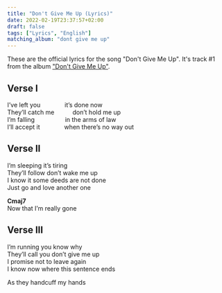 ```yaml
---
title: "Don't Give Me Up (Lyrics)"
date: 2022-02-19T23:37:57+02:00
draft: false
tags: ["Lyrics", "English"]
matching_album: "dont give me up"
---
```


These are the official lyrics for the song "Don't Give Me Up". It's track #1 from the album ["Don't Give Me Up"](/albums/dont-give-me-up). 
 
## Verse I
I’ve left you&emsp;&emsp;&emsp;&emsp;it’s done now  
They’ll catch me&emsp;&emsp;&emsp;don’t hold me up   
I’m falling&emsp;&emsp;&emsp;&emsp;&emsp;in the arms of law  
I’ll accept it&emsp;&emsp;&emsp;&emsp;when there’s no way out

## Verse II
I’m sleeping        it’s tiring   
They’ll follow    don’t wake me up  
I know it	some deeds are not done  
Just go and        love another one  

**Cmaj7**  
Now that I’m really gone

## Verse III
I’m running      you know why  
They’ll call you    don’t give me up  
I promise        not to leave again  
I know now    where this sentence ends

As they handcuff my hands
